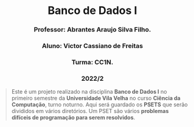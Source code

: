 <div align="center">
<h1>Banco de Dados I</h1>
</div>

<div align="center">
<h3> Professor: Abrantes Araujo Silva Filho. </h3>
<h3> Aluno: Victor Cassiano de Freitas </h3>
<h3> Turma: CC1N. </h3>
<h3> 2022/2 </h3>
</div> 

>Este é um projeto realizado na disciplina **Banco de Dados I** no primeiro semestre da **Universidade Vila Velha** no curso **Ciência da Computação**, turno noturno. Aqui será guardado os **PSETS** que serão divididos em vários diretórios. Um PSET são vários **problemas difíceis de programação para serem resolvidos**.